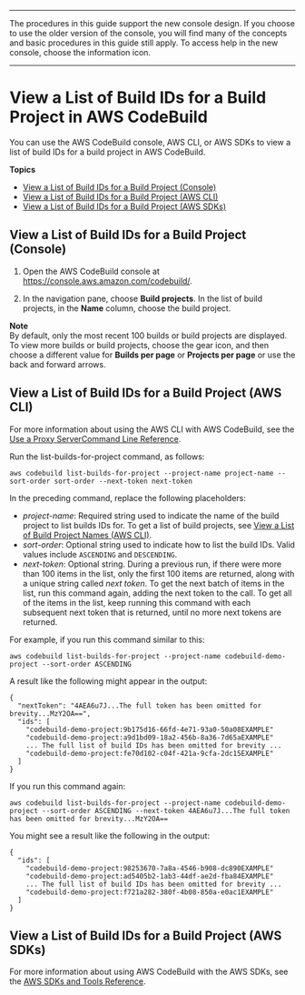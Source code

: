 --------

 The procedures in this guide support the new console design\. If you choose to use the older version of the console, you will find many of the concepts and basic procedures in this guide still apply\. To access help in the new console, choose the information icon\.

--------

# View a List of Build IDs for a Build Project in AWS CodeBuild<a name="view-builds-for-project"></a>

You can use the AWS CodeBuild console, AWS CLI, or AWS SDKs to view a list of build IDs for a build project in AWS CodeBuild\.

**Topics**
+ [View a List of Build IDs for a Build Project \(Console\)](#view-builds-for-project-console)
+ [View a List of Build IDs for a Build Project \(AWS CLI\)](#view-builds-for-project-cli)
+ [View a List of Build IDs for a Build Project \(AWS SDKs\)](#view-builds-for-project-sdks)

## View a List of Build IDs for a Build Project \(Console\)<a name="view-builds-for-project-console"></a>

1. Open the AWS CodeBuild console at [https://console\.aws\.amazon\.com/codebuild/](https://console.aws.amazon.com/codebuild/)\.

1. In the navigation pane, choose **Build projects**\. In the list of build projects, in the **Name** column, choose the build project\. 

**Note**  
By default, only the most recent 100 builds or build projects are displayed\. To view more builds or build projects, choose the gear icon, and then choose a different value for **Builds per page** or **Projects per page** or use the back and forward arrows\.

## View a List of Build IDs for a Build Project \(AWS CLI\)<a name="view-builds-for-project-cli"></a>

For more information about using the AWS CLI with AWS CodeBuild, see the [Use a Proxy ServerCommand Line Reference](cmd-ref.md)\.

Run the list\-builds\-for\-project command, as follows:

```
aws codebuild list-builds-for-project --project-name project-name --sort-order sort-order --next-token next-token
```

In the preceding command, replace the following placeholders:
+ *project\-name*: Required string used to indicate the name of the build project to list builds IDs for\. To get a list of build projects, see [View a List of Build Project Names \(AWS CLI\)](view-project-list.md#view-project-list-cli)\.
+ *sort\-order*: Optional string used to indicate how to list the build IDs\. Valid values include `ASCENDING` and `DESCENDING`\.
+ *next\-token*: Optional string\. During a previous run, if there were more than 100 items in the list, only the first 100 items are returned, along with a unique string called *next token*\. To get the next batch of items in the list, run this command again, adding the next token to the call\. To get all of the items in the list, keep running this command with each subsequent next token that is returned, until no more next tokens are returned\.

For example, if you run this command similar to this:

```
aws codebuild list-builds-for-project --project-name codebuild-demo-project --sort-order ASCENDING
```

A result like the following might appear in the output:

```
{
  "nextToken": "4AEA6u7J...The full token has been omitted for brevity...MzY2OA==",
  "ids": [
    "codebuild-demo-project:9b175d16-66fd-4e71-93a0-50a08EXAMPLE"
    "codebuild-demo-project:a9d1bd09-18a2-456b-8a36-7d65aEXAMPLE"
    ... The full list of build IDs has been omitted for brevity ...
    "codebuild-demo-project:fe70d102-c04f-421a-9cfa-2dc15EXAMPLE"
  ]
}
```

If you run this command again:

```
aws codebuild list-builds-for-project --project-name codebuild-demo-project --sort-order ASCENDING --next-token 4AEA6u7J...The full token has been omitted for brevity...MzY2OA==
```

You might see a result like the following in the output:

```
{
  "ids": [
    "codebuild-demo-project:98253670-7a8a-4546-b908-dc890EXAMPLE"
    "codebuild-demo-project:ad5405b2-1ab3-44df-ae2d-fba84EXAMPLE"
    ... The full list of build IDs has been omitted for brevity ...
    "codebuild-demo-project:f721a282-380f-4b08-850a-e0ac1EXAMPLE"
  ]
}
```

## View a List of Build IDs for a Build Project \(AWS SDKs\)<a name="view-builds-for-project-sdks"></a>

For more information about using AWS CodeBuild with the AWS SDKs, see the [AWS SDKs and Tools Reference](sdk-ref.md)\.